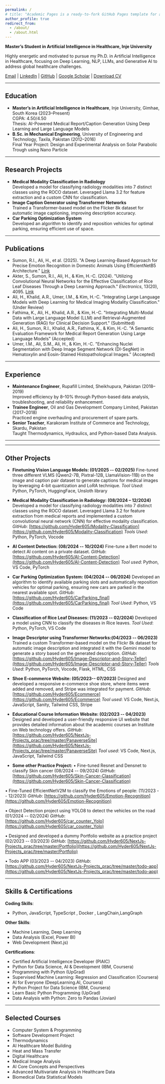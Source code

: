 ```yaml
---
permalink: /
# title: "Academic Pages is a ready-to-fork GitHub Pages template for academic personal websites"
author_profile: true
redirect_from: 
  - /about/
  - /about.html
---
```



**Master’s Student in Artificial Intelligence in Healthcare, Inje University**

Highly energetic and motivated to pursue my Ph.D. in Artificial Intelligence in Healthcare, focusing on Deep Learning, NLP, LLMs, and Generative AI to address global healthcare challenges.

[Email](mailto:Haiderali605@hotmail.com) | [LinkedIn](https://www.linkedin.com/in/haider-ali605) | [GitHub](https://github.com/Hyder605) | [Google Scholar](https://scholar.google.com/citations?user=BUQ9ChkAAAAJ&hl=en&authuser=1) | [Download CV](/files/Haider_Ali_CV.pdf)

---

## Education

- **Master’s in Artificial Intelligence in Healthcare**, Inje University, Gimhae, South Korea (2023–Present)  
  CGPA: 4.50/4.50  
  Thesis: AI-Powered Medical Report/Caption Generation Using Deep Learning and Large Language Models
- **B.Sc. in Mechanical Engineering**, University of Engineering and Technology, Taxila, Pakistan (2012–2016)  
  Final Year Project: Design and Experimental Analysis on Solar Parabolic Trough using Nano Particle

---

## Research Projects

- **Medical Modality Classification in Radiology**  
  Developed a model for classifying radiology modalities into 7 distinct classes using the ROCO dataset. Leveraged Llama 3.2 for feature extraction and a custom CNN for classification.
- **Image Caption Generator using Transformer Networks**  
  Trained a Transformer-based model on the Flicker 8k dataset for automatic image captioning, improving description accuracy.
- **Car Parking Optimization System**  
  Developed an algorithm to identify and reposition vehicles for optimal parking, ensuring efficient use of space.

---

## Publications

- Sumon, R.I., Ali, H., et al. (2025). "A Deep Learning-Based Approach for Precise Emotion Recognition in Domestic Animals Using EfficientNetB5 Architecture." [Link](#)
- Akter, S., Sumon, R.I., Ali, H., & Kim, H.-C. (2024). "Utilizing Convolutional Neural Networks for the Effective Classification of Rice Leaf Diseases Through a Deep Learning Approach." *Electronics*, 13(20), 4095. [Link](#)
- Ali, H., Khalid, A.R., Umer, I.M., & Kim, H.-C. "Integrating Large Language Models with Deep Learning for Medical Imaging Modality Classification." (Under Review)
- Fathima, K., Ali, H., Khalid, A.R., & Kim, H.-C. "Integrating Multi-Modal Data with Large Language Model (LLM) and Retrieval-Augmented Generation (RAG) for Clinical Decision Support." (Submitted)
- Ali, H., Sumon, R.I., Khalid, A.R., Fathima, K., & Kim, H.-C. "A Semantic Evaluation Framework for Medical Report Generation Using Large Language Models" (Accepted)
- Umer, I.M., Ali, S.M., Ali, H., & Kim, H.-C. "Enhancing Nuclei Segmentation with Deep Image Segment Network (DI-SegNet) in Hematoxylin and Eosin-Stained Histopathological Images." (Accepted)

---

## Experience

- **Maintenance Engineer**, Rupafill Limited, Sheikhupura, Pakistan (2018–2019)  
  Improved efficiency by 8–10% through Python-based data analysis, troubleshooting, and reliability enhancement.
- **Trainee Engineer**, Oil and Gas Development Company Limited, Pakistan (2017–2018)  
  Practiced engine overhauling and procurement of spare parts.
- **Senior Teacher**, Karakoram Institute of Commerce and Technology, Skardu, Pakistan  
  Taught Thermodynamics, Hydraulics, and Python-based Data Analysis.

---
---

## Other Projects

- **Finetuning Vision Language Models: (01/2025 -- 02/2025)**
Fine-tuned three different VLMS (Qwen2-7B, Pixtral-12B, LlamaVision-11B) on the image and caption pair dataset to generate captions for medical images by leveraging 4-bit quantization and LoRA technique.
*Tool Used*: Python, PyTorch, HuggingFace, Unsloth library

- **Medical Modality Classification in Radiology: (08/2024 – 12/2024)**
Developed a model for classifying radiology modalities into 7 distinct classes using the ROCO dataset. Leveraged Llama 3.2 for feature extraction from medical reports and implemented a custom convolutional neural network (CNN) for effective modality classification.
*GitHub*: [https://github.com/Hyder605/Modality-Classification](https://github.com/Hyder605/Modality-Classification)
*Tools Used*: Python, PyTorch, Vocode

- **AI Content Detection: (08/2024 -- 10/2024)**
Fine-tune a Bert model to detect AI content on a private dataset.
*GitHub*: [https://github.com/Hyder605/AI-Content-Detection](https://github.com/Hyder605/AI-Content-Detection)
*Tool used*: Python, VS Code, PyTorch 

- **Car Parking Optimization System: (04/2024 -- 06/2024)**
Developed an algorithm to identify available parking slots and automatically reposition vehicles for optimal parking, ensuring new cars are parked in the nearest available spot.
*GitHub*: [https://github.com/Hyder605/CarParking_final](https://github.com/Hyder605/CarParking_final)
*Tool Used*: Python, VS Code

- **Classification of Rice Leaf Diseases: (11/2023 -- 02/2024)**
Developed a model using CNN to classify the diseases in Rice leaves.
*Tool Used*: Python, PyTorch, VS Code

- **Image Descriptor using Transformer Networks:(04/2023 -- 06/2023)**
Trained a custom Transformer-based model on the Flickr 8k dataset for automatic image description and integrated it with the Gemini model to generate a story based on the generated description.
*GitHub*: [https://github.com/Hyder605/Image-Descriptor-and-Story-Teller](https://github.com/Hyder605/Image-Descriptor-and-Story-Teller)
*Tools Used*: Python, PyTorch, Vocode, Flask, HTML, CSS


- **Shoe E-commerce Website: (05/2023-- 07/2023)**
Designed and developed a responsive e-commerce shoe store, where items were added and removed, and Stripe was integrated for payment.
*GitHub*: [https://github.com/Hyder605/Ecommerce](https://github.com/Hyder605/Ecommerce)
*Tool used*: VS Code, Next.js, JavaScript, Sanity, Tailwind CSS, Stripe 


- **Educational Course Information Website: (02/2023 -- 04/2023)**
Designed and developed a user-friendly responsive UI website that provides detailed information about the academic courses an Institute on Web technology offers.
*GitHub*: [https://github.com/Hyder605/NextJs-Projects_prac/tree/master/PanaverseSite](https://github.com/Hyder605/NextJs-Projects_prac/tree/master/PanaverseSite)
*Tool used*:  VS Code, Next.js, JavaScript, Tailwind CSS


- **Some other Practice Project:**
•	Fine-tuned Resnet and Densnet to classify Skin cancer (08/2024 -- 09/2024)
*GitHub*: [https://github.com/Hyder605/Skin-Cancer-Classification](https://github.com/Hyder605/Skin-Cancer-Classification)

•	Fine-Tuned EfficientNetV2M to classify the Emotions of people: (11/2023 -- 12/2023)
*GitHub*: [https://github.com/Hyder605/Emotion-Recognition](https://github.com/Hyder605/Emotion-Recognition)

•	Object Detection project using YOLO8 to detect the vehicles on the road (01/2024 -- 02/2024)
*GitHub*: [https://github.com/Hyder605/car_counter_Yolo](https://github.com/Hyder605/car_counter_Yolo)

•	Designed and developed a dummy Portfolio website as a practice project (02/2023 -- 03/2023)
*GitHub*: [https://github.com/Hyder605/NextJs-Projects_prac/tree/master/Portfolio](https://github.com/Hyder605/NextJs-Projects_prac/tree/master/Portfolio)

•	Todo APP (03/2023 -- 04/2023)
*GitHub*: [https://github.com/Hyder605/NextJs-Projects_prac/tree/master/todo-app](https://github.com/Hyder605/NextJs-Projects_prac/tree/master/todo-app)

---

## Skills & Certifications

**Coding Skills**:
- Python, JavaScript, TypeScript , Docker , LangChain,LangGraph

**Other Skills**:
- Machine Learning, Deep Learning
- Data Analysis (Excel, Power BI)
- Web Development (Next.js)

**Certifications**:
- Certified Artificial Intelligence Developer (PIAIC)
- Python for Data Science, AI & Development (IBM, Coursera)
- Programming with Python (UpGrad)
- Supervised Machine Learning: Regression and Classification (Coursera)
- AI for Everyone (DeepLearning.AI, Coursera)
- Python Project for Data Science (IBM, Coursera)
- Learn Basic Python Programming (UpGrad)
- Data Analysis with Python: Zero to Pandas (Jovian)

---

## Selected Courses

- Computer System & Programming
- Software Development Project
- Thermodynamics
- AI Healthcare Model Building
- Heat and Mass Transfer
- Digital Healthcare
- Medical Image Analysis
- AI Core Concepts and Perspectives
- Advanced Multivariate Analysis in Healthcare Data
- Biomedical Data Statistical Models